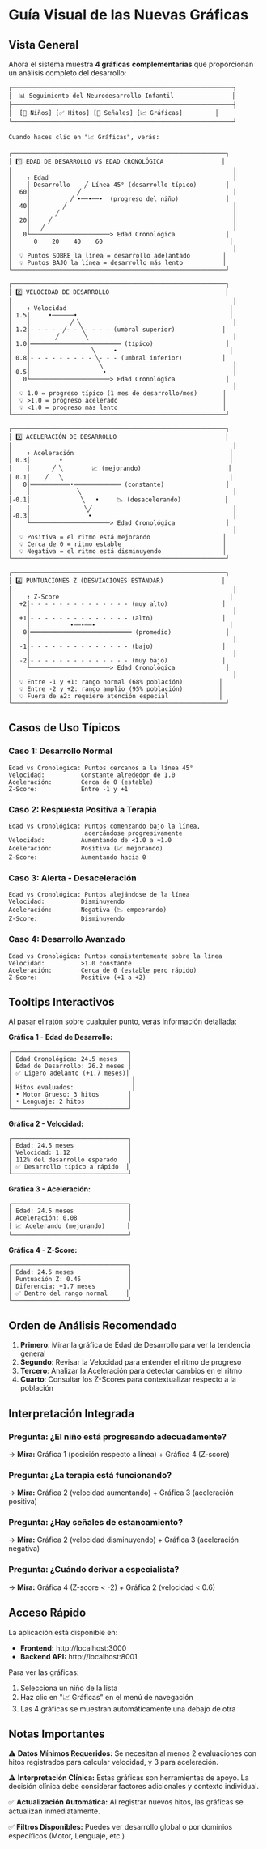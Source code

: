 # Guía Visual de las Nuevas Gráficas

## Vista General

Ahora el sistema muestra **4 gráficas complementarias** que proporcionan un análisis completo del desarrollo:

```
┌─────────────────────────────────────────────────────────────┐
│  📊 Seguimiento del Neurodesarrollo Infantil                │
├─────────────────────────────────────────────────────────────┤
│  [👶 Niños] [✅ Hitos] [🚩 Señales] [📈 Gráficas]         │
└─────────────────────────────────────────────────────────────┘

Cuando haces clic en "📈 Gráficas", verás:

┌───────────────────────────────────────────────────────────┐
│ 1️⃣ EDAD DE DESARROLLO VS EDAD CRONOLÓGICA                │
│                                                             │
│    ↑ Edad                                                   │
│    │ Desarrollo    ╱ Línea 45° (desarrollo típico)        │
│  60│             ╱                                          │
│    │           ╱ •──•──•  (progreso del niño)             │
│  40│         ╱                                              │
│    │       ╱                                                │
│  20│     ╱                                                  │
│    │   ╱                                                    │
│   0└──────────────────────> Edad Cronológica              │
│      0    20    40    60                                   │
│                                                             │
│  💡 Puntos SOBRE la línea = desarrollo adelantado         │
│  💡 Puntos BAJO la línea = desarrollo más lento           │
└───────────────────────────────────────────────────────────┘

┌───────────────────────────────────────────────────────────┐
│ 2️⃣ VELOCIDAD DE DESARROLLO                                │
│                                                             │
│    ↑ Velocidad                                             │
│ 1.5│     •──────•                                          │
│    │           ╱ ╲                                          │
│ 1.2│- - - - -╱- - ╲- - - - (umbral superior)             │
│    │       ╱       ╲                                        │
│ 1.0│═════════════════════════ (típico)                    │
│    │                 ╲     •                               │
│ 0.8│- - - - - - - - - ╲- - - (umbral inferior)           │
│    │                   ╲                                    │
│ 0.5│                    •                                   │
│   0└──────────────────────> Edad Cronológica              │
│                                                             │
│  💡 1.0 = progreso típico (1 mes de desarrollo/mes)       │
│  💡 >1.0 = progreso acelerado                             │
│  💡 <1.0 = progreso más lento                             │
└───────────────────────────────────────────────────────────┘

┌───────────────────────────────────────────────────────────┐
│ 3️⃣ ACELERACIÓN DE DESARROLLO                              │
│                                                             │
│    ↑ Aceleración                                           │
│ 0.3│        •                                              │
│    │      ╱ ╲        📈 (mejorando)                        │
│ 0.1│    ╱   ╲                                              │
│   0│═══════════•═════════════ (constante)                 │
│    │             ╲                                          │
│-0.1│              ╲   •     📉 (desacelerando)            │
│    │               ╲╱                                       │
│-0.3│                •                                       │
│    └──────────────────────> Edad Cronológica              │
│                                                             │
│  💡 Positiva = el ritmo está mejorando                    │
│  💡 Cerca de 0 = ritmo estable                            │
│  💡 Negativa = el ritmo está disminuyendo                 │
└───────────────────────────────────────────────────────────┘

┌───────────────────────────────────────────────────────────┐
│ 4️⃣ PUNTUACIONES Z (DESVIACIONES ESTÁNDAR)                │
│                                                             │
│    ↑ Z-Score                                               │
│  +2│- - - - - - - - - - - - - - (muy alto)               │
│    │                                                        │
│  +1│- - - - - - - - - - - - - - (alto)                   │
│    │           •──•──•                                     │
│   0│════════════════════════════ (promedio)               │
│    │                                                        │
│  -1│- - - - - - - - - - - - - - (bajo)                   │
│    │                                                        │
│  -2│- - - - - - - - - - - - - - (muy bajo)               │
│    └──────────────────────> Edad Cronológica              │
│                                                             │
│  💡 Entre -1 y +1: rango normal (68% población)          │
│  💡 Entre -2 y +2: rango amplio (95% población)          │
│  💡 Fuera de ±2: requiere atención especial              │
└───────────────────────────────────────────────────────────┘
```

## Casos de Uso Típicos

### Caso 1: Desarrollo Normal
```
Edad vs Cronológica: Puntos cercanos a la línea 45°
Velocidad:          Constante alrededor de 1.0
Aceleración:        Cerca de 0 (estable)
Z-Score:            Entre -1 y +1
```

### Caso 2: Respuesta Positiva a Terapia
```
Edad vs Cronológica: Puntos comenzando bajo la línea, 
                     acercándose progresivamente
Velocidad:          Aumentando de <1.0 a ≈1.0
Aceleración:        Positiva (📈 mejorando)
Z-Score:            Aumentando hacia 0
```

### Caso 3: Alerta - Desaceleración
```
Edad vs Cronológica: Puntos alejándose de la línea
Velocidad:          Disminuyendo
Aceleración:        Negativa (📉 empeorando)
Z-Score:            Disminuyendo
```

### Caso 4: Desarrollo Avanzado
```
Edad vs Cronológica: Puntos consistentemente sobre la línea
Velocidad:          >1.0 constante
Aceleración:        Cerca de 0 (estable pero rápido)
Z-Score:            Positivo (+1 a +2)
```

## Tooltips Interactivos

Al pasar el ratón sobre cualquier punto, verás información detallada:

**Gráfica 1 - Edad de Desarrollo:**
```
┌────────────────────────────────┐
│ Edad Cronológica: 24.5 meses   │
│ Edad de Desarrollo: 26.2 meses │
│ ✅ Ligero adelanto (+1.7 meses)│
│                                 │
│ Hitos evaluados:                │
│ • Motor Grueso: 3 hitos        │
│ • Lenguaje: 2 hitos            │
└────────────────────────────────┘
```

**Gráfica 2 - Velocidad:**
```
┌────────────────────────────────┐
│ Edad: 24.5 meses               │
│ Velocidad: 1.12                │
│ 112% del desarrollo esperado   │
│ ✅ Desarrollo típico a rápido  │
└────────────────────────────────┘
```

**Gráfica 3 - Aceleración:**
```
┌────────────────────────────────┐
│ Edad: 24.5 meses               │
│ Aceleración: 0.08              │
│ 📈 Acelerando (mejorando)      │
└────────────────────────────────┘
```

**Gráfica 4 - Z-Score:**
```
┌────────────────────────────────┐
│ Edad: 24.5 meses               │
│ Puntuación Z: 0.45             │
│ Diferencia: +1.7 meses         │
│ ✅ Dentro del rango normal     │
└────────────────────────────────┘
```

## Orden de Análisis Recomendado

1. **Primero**: Mirar la gráfica de Edad de Desarrollo para ver la tendencia general
2. **Segundo**: Revisar la Velocidad para entender el ritmo de progreso
3. **Tercero**: Analizar la Aceleración para detectar cambios en el ritmo
4. **Cuarto**: Consultar los Z-Scores para contextualizar respecto a la población

## Interpretación Integrada

### Pregunta: ¿El niño está progresando adecuadamente?
→ **Mira:** Gráfica 1 (posición respecto a línea) + Gráfica 4 (Z-score)

### Pregunta: ¿La terapia está funcionando?
→ **Mira:** Gráfica 2 (velocidad aumentando) + Gráfica 3 (aceleración positiva)

### Pregunta: ¿Hay señales de estancamiento?
→ **Mira:** Gráfica 2 (velocidad disminuyendo) + Gráfica 3 (aceleración negativa)

### Pregunta: ¿Cuándo derivar a especialista?
→ **Mira:** Gráfica 4 (Z-score < -2) + Gráfica 2 (velocidad < 0.6)

## Acceso Rápido

La aplicación está disponible en:
- **Frontend:** http://localhost:3000
- **Backend API:** http://localhost:8001

Para ver las gráficas:
1. Selecciona un niño de la lista
2. Haz clic en "📈 Gráficas" en el menú de navegación
3. Las 4 gráficas se muestran automáticamente una debajo de otra

## Notas Importantes

⚠️ **Datos Mínimos Requeridos:** Se necesitan al menos 2 evaluaciones con hitos registrados para calcular velocidad, y 3 para aceleración.

⚠️ **Interpretación Clínica:** Estas gráficas son herramientas de apoyo. La decisión clínica debe considerar factores adicionales y contexto individual.

✅ **Actualización Automática:** Al registrar nuevos hitos, las gráficas se actualizan inmediatamente.

✅ **Filtros Disponibles:** Puedes ver desarrollo global o por dominios específicos (Motor, Lenguaje, etc.)
